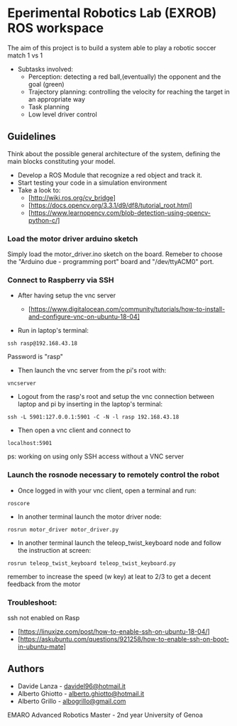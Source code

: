 # Eperimental Robotics Lab (EXROB) ROS workspace 

The aim of this project is to build a system able to play a robotic soccer match 1 vs 1
- Subtasks involved:
   - Perception: detecting a red ball,(eventually) the opponent and the goal (green)
   - Trajectory planning: controlling the velocity for reaching the target in an appropriate way
   - Task planning
   - Low level driver control

## Guidelines

Think about the possible general architecture of the system, defining the main blocks constituting your model.
- Develop a ROS Module that recognize a red object and track it.
- Start testing your code in a simulation environment
- Take a look to:
   - [http://wiki.ros.org/cv_bridge]
   - [https://docs.opencv.org/3.3.1/d9/df8/tutorial_root.html]
   - [https://www.learnopencv.com/blob-detection-using-opencv-python-c/]


### Load the motor driver arduino sketch
Simply load the motor_driver.ino sketch on the board. Remeber to choose the "Arduino due - programming port" board and "/dev/ttyACM0" port.

### Connect to Raspberry via SSH 

- After having setup the vnc server 
   - [https://www.digitalocean.com/community/tutorials/how-to-install-and-configure-vnc-on-ubuntu-18-04]

- Run in laptop's terminal:

``` ssh rasp@192.168.43.18 ```

Password is "rasp"

- Then launch the vnc server from the pi's root with:

``` vncserver ```

- Logout from the rasp's root and setup the vnc connection between laptop and pi by inserting in the laptop's terminal:

``` ssh -L 5901:127.0.0.1:5901 -C -N -l rasp 192.168.43.18 ```

- Then open a vnc client and connect to 

``` localhost:5901 ```


ps: working on using only SSH access without a VNC server

### Launch the rosnode necessary to remotely control the robot

- Once logged in with your vnc client, open a terminal and run:

```roscore ```

- In another terminal launch the motor driver node:

``` rosrun motor_driver motor_driver.py ```

- In another terminal launch the teleop_twist_keyboard node and follow the instruction at screen:

``` rosrun teleop_twist_keyboard teleop_twist_keyboard.py ```

remember to increase the speed (w key) at leat to 2/3 to get a decent feedback from the motor 






### Troubleshoot:
ssh not enabled on Rasp 
   - [https://linuxize.com/post/how-to-enable-ssh-on-ubuntu-18-04/]
   - [https://askubuntu.com/questions/921258/how-to-enable-ssh-on-boot-in-ubuntu-mate]





## Authors
* Davide Lanza       - davidel96@hotmail.it
* Alberto Ghiotto    - alberto.ghiotto@hotmail.it
* Alberto Grillo     - albogrillo@gmail.com



EMARO Advanced Robotics Master - 2nd year
University of Genoa

